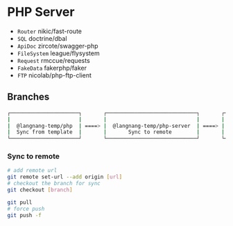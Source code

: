 # PHP Server

- `Router` nikic/fast-route
- `SQL` doctrine/dbal
- `ApiDoc` zircote/swagger-php
- `FileSystem` league/flysystem
- `Request` rmccue/requests
- `FakeData` fakerphp/faker
- `FTP` nicolab/php-ftp-client

## Branches

```sh
┌──────────────────────┐       ┌─────────────────────────────┐       ┌───────────┐       ┌──────────┐
|                      |       |                             |       |           |       |          |
|  @langnang-temp/php  | ====> |  @langnang-temp/php-server  | ====> |  develop  | ====> |  master  |
|  Sync from template  |       |       Sync to remote        |       |           |       |          |
└──────────────────────┘       └─────────────────────────────┘       └───────────┘       └──────────┘
```

### Sync to remote

```sh
# add remote url
git remote set-url --add origin [url]
# checkout the branch for sync
git checkout [branch]

git pull
# force push
git push -f
```
